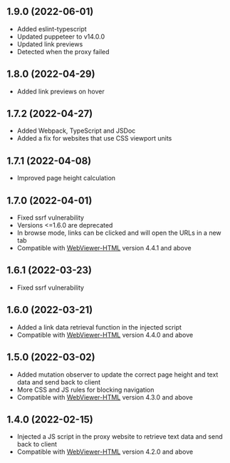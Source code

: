 ## 1.9.0 (2022-06-01)

- Added eslint-typescript
- Updated puppeteer to v14.0.0
- Updated link previews
- Detected when the proxy failed

## 1.8.0 (2022-04-29)

- Added link previews on hover

## 1.7.2 (2022-04-27)

- Added Webpack, TypeScript and JSDoc
- Added a fix for websites that use CSS viewport units

## 1.7.1 (2022-04-08)

- Improved page height calculation

## 1.7.0 (2022-04-01)

- Fixed ssrf vulnerability
- Versions <=1.6.0 are deprecated
- In browse mode, links can be clicked and will open the URLs in a new tab
- Compatible with [WebViewer-HTML](https://www.npmjs.com/package/@pdftron/webviewer-html) version 4.4.1 and above

## 1.6.1 (2022-03-23)

- Fixed ssrf vulnerability

## 1.6.0 (2022-03-21)

- Added a link data retrieval function in the injected script
- Compatible with [WebViewer-HTML](https://www.npmjs.com/package/@pdftron/webviewer-html) version 4.4.0 and above

## 1.5.0 (2022-03-02)

- Added mutation observer to update the correct page height and text data and send back to client
- More CSS and JS rules for blocking navigation
- Compatible with [WebViewer-HTML](https://www.npmjs.com/package/@pdftron/webviewer-html) version 4.3.0 and above

## 1.4.0 (2022-02-15)

- Injected a JS script in the proxy website to retrieve text data and send back to client
- Compatible with [WebViewer-HTML](https://www.npmjs.com/package/@pdftron/webviewer-html) version 4.2.0 and above